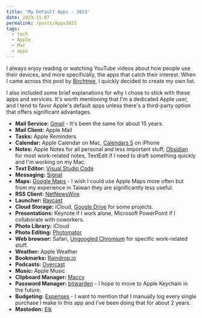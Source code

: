 ```yaml
---
title: 'My Default Apps - 2023'
date: 2023-11-07
permalink: /posts/Apps2023
tags:
  - tech
  - Apple
  - Mac
  - apps
---
```


I always enjoy reading or watching YouTube videos about how people use their devices, and more specifically, the apps that catch their interest. When I came across this post by [Birchtree](https://birchtree.me/blog/my-default-apps-at-the-end-of-2023/), I quickly decided to create my own list.

I also included some brief explanations for why I chose to stick with these apps and services. It's worth mentioning that I'm a dedicated Apple user, and I tend to favor Apple's default apps unless there's a third-party option that offers significant advantages.

- **Mail Service:** [Gmail](https://mail.google.com/) - It's been the same for about 15 years.
- **Mail Client:** Apple Mail
- **Tasks:** Apple Reminders
- **Calendar:** Apple Calendar on Mac, [Calendars 5](https://apps.apple.com/us/app/calendars-5-by-readdle/id697927927) on iPhone
- **Notes:** Apple Notes for all personal and less important stuff, [Obsidian](https://obsidian.md) for most work-related notes, TextEdit if I need to draft something quickly and I'm working on my Mac.
- **Text Editor:** [Visual Studio Code](https://code.visualstudio.com)
- **Messaging:** [Signal](https://signal.org)
- **Maps:** [Google Maps](https://www.google.com/maps) - I wish I could use Apple Maps more often but from my experience in Taiwan they are significantly less useful.
- **RSS Client:** [NetNewsWire](https://netnewswire.com)
- **Launcher:** [Raycast](https://www.raycast.com)
- **Cloud Storage:** iCloud, [Google Drive](https://www.google.com/drive/) for some projects.
- **Presentations:** Keynote if I work alone, Microsoft PowerPoint if I collaborate with coworkers.
- **Photo Library:** iCloud
- **Photo Editing:** [Photomator](https://www.pixelmator.com/photomator/)
- **Web browser:** Safari, [Ungoogled Chromium](https://github.com/ungoogled-software/ungoogled-chromium) for specific work-related stuff.
- **Weather:** Apple Weather
- **Bookmarks:** [Raindrop.io](https://raindrop.io)
- **Podcasts:** [Overcast](https://overcast.fm)
- **Music:** Apple Music
- **Clipboard Manager:** [Maccy](https://maccy.app)
- **Password Manager:** [bitwarden](https://bitwarden.com) - I hope to move to Apple Keychain in the future.
- **Budgeting:** [Expenses](https://apps.apple.com/us/app/expenses-spending-tracker/id1492055171) - I want to mention that I manually log every single purchase I make in this app and I've been doing that for about 2 years.
- **Mastodon:** [Elk](https://elk.zone/home)